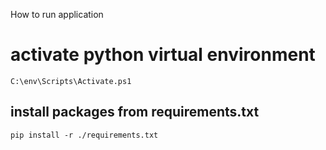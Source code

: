 How to run application

# activate python virtual environment

```shell
C:\env\Scripts\Activate.ps1
```

## install packages from requirements.txt

```shell
pip install -r ./requirements.txt
```